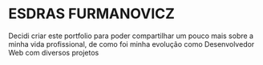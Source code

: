 <h1>ESDRAS FURMANOVICZ</h1>
<p>Decidi criar este portfolio para poder compartilhar um pouco mais sobre a minha vida profissional, de como foi minha evolução como Desenvolvedor Web com diversos projetos<p>
